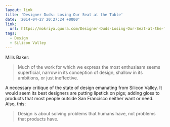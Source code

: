 ```yaml
---
layout: link
title: 'Designer Duds: Losing Our Seat at the Table'
date: '2014-04-27 20:27:24 +0000'
link:
  url: https://mokriya.quora.com/Designer-Duds-Losing-Our-Seat-at-the-Table
tags:
  - Design
  - Silicon Valley
---
```

Mills Baker:

> Much of the work for which we express the most enthusiasm seems superficial, narrow in its conception of design, shallow in its ambitions, or just ineffective.

A necessary critique of the state of design emanating from Silicon Valley. It would seem its best designers are putting lipstick on pigs; adding gloss to products that most people outside San Francisco neither want or need. Also, this:

> Design is about solving problems that humans have, not problems that products have.
